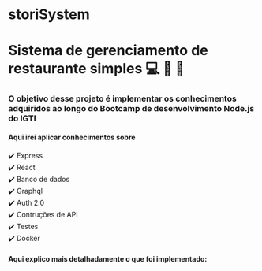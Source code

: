 # storiSystem
# Sistema de gerenciamento de restaurante simples  :computer: :stew: :stew:
### O objetivo desse projeto é implementar os conhecimentos adquiridos ao longo do Bootcamp de desenvolvimento Node.js do IGTI
#### Aqui irei aplicar conhecimentos sobre
:heavy_check_mark:  Express <br>
:heavy_check_mark:  React <br>
:heavy_check_mark: Banco de dados <br>
:heavy_check_mark: Graphql <br>
:heavy_check_mark: Auth 2.0 <br>
:heavy_check_mark: Contruções de API <br>
:heavy_check_mark: Testes <br>
:heavy_check_mark: Docker <br>

#### Aqui explico mais detalhadamente o que foi implementado:
